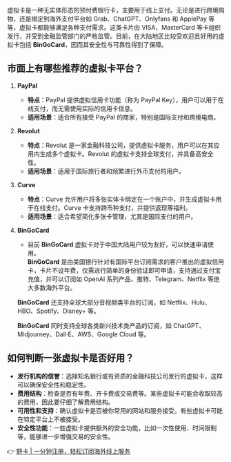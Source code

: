 虚拟卡是一种无实体形态的预付费银行卡，主要用于线上支付。无论是进行跨境购物，还是绑定到海外支付平台如 Grab、ChatGPT、Onlyfans 和 ApplePay 等等，虚拟卡都能够满足各种支付需求。这类卡片由 VISA、MasterCard 等卡组织发行，并受到金融监管部门的严格监管。目前，在大陆地区比较受欢迎且好用的虚拟卡包括 **BinGoCard**，因而其安全性与可靠性得到了保障。

## 市面上有哪些推荐的虚拟卡平台？

1. **PayPal**
   - **特点**：PayPal 提供虚拟信用卡功能（称为 PayPal Key），用户可以用于在线支付，而无需使用实际的信用卡信息。
   - **适用场景**：适合所有接受 PayPal 的商家，特别是国际支付和跨境电商。

2. **Revolut**
   - **特点**：Revolut 是一家金融科技公司，提供虚拟卡服务，用户可以在其应用内生成多个虚拟卡。Revolut 的虚拟卡支持全球支付，并具备高安全性。
   - **适用场景**：适用于国际旅行者和频繁进行外币支付的用户。

3. **Curve**
   - **特点**：Curve 允许用户将多张实体卡绑定在一个账户中，并生成虚拟卡用于在线支付。Curve 卡支持跨币种支付，并提供返现等福利。
   - **适用场景**：适合希望简化多张卡管理，尤其是国际支付的用户。

4. **BinGoCard**
   - 目前 **BinGoCard** 虚拟卡对于中国大陆用户较为友好，可以快速申请使用。  
   **BinGoCard** 是由美国银行针对有国际平台订阅需求的客户推出的虚拟信用卡，卡片不设年费，仅需进行简单的身份验证即可申请，支持通过支付宝充值，并可以订阅如 OpenAI 系列产品、推特、Telegram、Netflix 等绝大多数海外平台。

   **BinGoCard** 还支持全球大部分音视频类平台的订阅，如 Netflix、Hulu、HBO、Spotify、Disney+ 等。

   **BinGoCard** 同时支持全球各类新兴技术类产品的订阅，如 ChatGPT、Midjourney、Dall·E、AWS、Google Cloud 等。

## 如何判断一张虚拟卡是否好用？

- **发行机构的信誉**：选择知名银行或有资质的金融科技公司发行的虚拟卡，这样可以确保安全性和稳定性。
- **费用结构**：检查是否有年费、开卡费或交易费等。某些虚拟卡可能会收取较高的费用，因此要仔细了解费用结构。
- **可用性和支持**：确认虚拟卡是否被你常用的网站和服务接受。有些虚拟卡可能在特定平台上不被接受。
- **安全性功能**：一些虚拟卡提供额外的安全功能，比如一次性使用、时间限制等，能够进一步增强交易的安全性。

👉 [野卡 | 一分钟注册，轻松订阅海外线上服务](https://bit.ly/bewildcard)